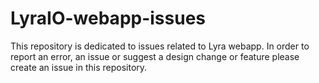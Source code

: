 # LyraIO-webapp-issues
This repository is dedicated to issues related to Lyra webapp.
In order to report an error, an issue or suggest a design change or feature please create an issue in this repository.
